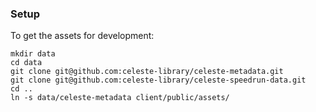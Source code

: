 ### Setup

To get the assets for development:
```
mkdir data
cd data
git clone git@github.com:celeste-library/celeste-metadata.git
git clone git@github.com:celeste-library/celeste-speedrun-data.git
cd ..
ln -s data/celeste-metadata client/public/assets/
```
